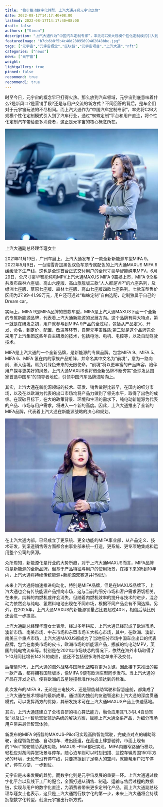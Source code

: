 ```yaml
---
title: "稳步推动数字化转型，上汽大通开启元宇宙之旅"
date: 2022-08-17T14:17:40+08:00
lastmod: 2022-08-17T14:17:40+08:00
draft: false
authors: ["Simon"]
description: "上汽大通作为“中国汽车定制专家”，率先将C2B大规模个性化定制模式引入到了汽车行业，通过“蜘蛛定制”平台和用户直连，将个性化定制汽车带给更多消费者，这正是元宇宙的核心概念所在。"
featuredImage: "b7cb6b8f5b4c46d28095899462048bbe.jpg"
tags: ["元宇宙","元宇宙概念","区块链","元宇宙项目","上汽大通","nft"]
categories: ["news"]
news: ["元宇宙"]
weight: 
lightgallery: true
pinned: false
recommend: true
recommend1: true
---
```


时至今日，元宇宙的概念早已打得火热。那么放到汽车领域，元宇宙到底意味着什么?是新风口?是营销手段?还是与用户交流的新方式？不同回答的背后，是车企们对于元宇宙玩法的不尽相同。而上汽大通作为“中国汽车定制专家”，率先将C2B大规模个性化定制模式引入到了汽车行业，通过“蜘蛛定制”平台和用户直连，将个性化定制汽车带给更多消费者，这正是元宇宙的核心概念所在。

![配图](b03533fa828ba61efdeb857b54605800304e593f.jpeg)

上汽大通副总经理华瑾女士

2021年11月19日，广州车展上，上汽大通发布了一款全新新能源车型MIFA 9。2022年5月9日，一台瑞雪青加黑色双色车顶专属配色的上汽大通MAXUS MIFA 9缓缓驶下生产线，这也是全球首台正式交付用户的全尺寸豪华智能纯电MPV。6月29日，全尺寸豪华智能纯电MPV上汽大通MAXUS MIFA 9震撼上市，MIFA 9全系共发布森林六座版、高山六座版、高山旗舰版三款“人人都是VIP”的六座系列，及绿洲七座版、草原七座版、森林七座版、高山七座版四款七座系列。七款车型售价区间为27.99-41.99万元，用户还可通过“蜘蛛定制”自由选配，定制独属于自己的Dream car。

实际上，MIFA 9是MIFA品牌的首款车型，MIFA是上汽大通MAXUS下面一个全新的专属新能源品牌，代表着上汽大通新能源的发展方向。这个品牌有两大特点，第一就是在研发之初，用户就参与到MIFA 9产品的全过程，包括从产品定义、开发、命名，到定价、配置、改进等环节，自带元宇宙性质;第二就是这个品牌完全采用了上汽集团这些年自主研发的技术，包括电池、电机、电控等，以及自动驾驶技术。

MIFA是上汽大通的一个全新品牌，是新能源的专属品牌。包含MIFA 9、MIFA 5、MIFA 6、MIFA 氢在内的家族产品矩阵，并命名其中文名为“前境”，意为一路向前、渐入佳境。肩负对绿色未来的无限使命，“前境”将以更丰富的产品阵容，陪伴用户探寻更美好的风景。上汽大通MAXUS也将借全新品牌不断夯实“全球发达国家首选中国车”的领导者地位，引领中国汽车品牌进阶向上。

其实，上汽大通在新能源领域的技术、研发、销售做得比较早，在国内的细分市场，以及在以欧洲为代表的出口市场均将产品力做到了领先水平，取得了出色的成绩。在双碳目标下，在大的政策背景、环境和生活的需求下，纯电动新能源为代表的产品、市场与用户需求，将进入一个新的高度。因此，上汽大通推出了全新的MIFA品牌，代表着上汽大通在新能源战略的决心和规划。

![配图](11385343fbf2b211cf109439dfd4aa320cd78e6d.jpeg)

在上汽大通内部，已经成立了更系统、更全功能的MIFA事业部，从产品定义、技术研发，到渠道销售等方面都会由事业部来统一打造，更系统、更专项地集成和运用整个公司的资源。

众所周知，新能源化是行业的大势所趋，对于上汽大通MAXUS而言，MIFA品牌将是新能源的全新品牌。但基于产品特征与用户的使用场景，在接下来的5到10年内，上汽大通将持续传统能源+新能源双赛道并行推动。

未来上汽大通将加速推进电动化，特别是MIFA品牌，但是在MAXUS品牌下，上汽大通也会有传统能源产品推向市场，这与当前的细分市场和客户需求密切相关。在未来，纯粹的内燃机或许会消失，但随着内燃机效率的提升与技术的进步，混合动力依然会与纯电、氢燃料电池出现在不同市场，根据不同产品会有不同选择。另外，在2025年，上汽大通MAXUS的新能源销量占比要超过40%，相信后续比例还会进一步提高。

上汽大通副总经理华瑾女士表示，经过多年耕耘，上汽大通已经形成了欧洲市场、澳新市场、南美市场、中东市场和东盟市场五大核心市场，其中，在欧洲、澳新、南美三个重点市场，上汽大通MAXUS都成为了当地细分市场中国车企出口的代表品牌，包含在南美市场的皮卡，欧洲市场的新能源产品，挪威的纯电动MPV，英国的纯电物流车等。特别是在2021年市场缺芯的情况下，依然在海外市场取得了1-10月同比增长142%的成绩，这还不包括很多海外定单来不及交付。

后疫情时代，上汽大通的海外战略与国际化战略将更为关键。因此接下来推出的每一款产品，都将拥有国际版本，像MIFA 9便有欧洲车型同步发布。当上汽大通的产品在开发之初，便将欧洲的五星碰撞标准作为必须达到的标准。

此次发布的MIFA 9，无论是三电技术，还是智能辅助驾驶和智慧座舱，都集成了上汽大通在技术领域的最新成果。通过国内独创的友道智途和上汽大通的深度贯通模式，可以发挥两方的优势，其研发技术可在上汽大通MAXUS产品上快速落地。

其次，上汽大通还建立了全栈自研的核心算法能力，融合应用其“L3与L4自动驾驶”以及L2++智能驾驶辅助系统的解决方案，赋能上汽大通全系产品，为细分市场用户带来最佳智驾体验。

新发布的MIFA 9搭载的MAXUS–Pilot可实现高阶智能驾驶，完成点对点的辅助驾驶，全程智能控速、自动超车、进出匝道，在高速上肆意驰骋。市面上现有的“Pilot”驾驶辅助系统功能，MAXUS –Pilot都已实现。MIFA内置窄路通行模块，轻松应对胡同弄堂场景与停车。随心泊车则可以时刻扫描、监控车辆周围150平方米的环境，无论有没有停车线，只要捕捉到了足够大的空间，就能帮用户把车停好，停车方便，一步到位。

元宇宙是未来发展的趋势，而数字化则是元宇宙发展的重要一环。上汽大通通过数字化平台以及线下工厂的配合，全面打通从销售、制造、运输与售后过程的数据链，实现与用户的数字化直连，为消费者带来更多定制化产品。而上汽大通副总经理华瑾女士也表示，这只是上汽大通践行数字化的第一步，未来上汽大通将会持续拥抱数字化转型，创造元宇宙出行新方式。
